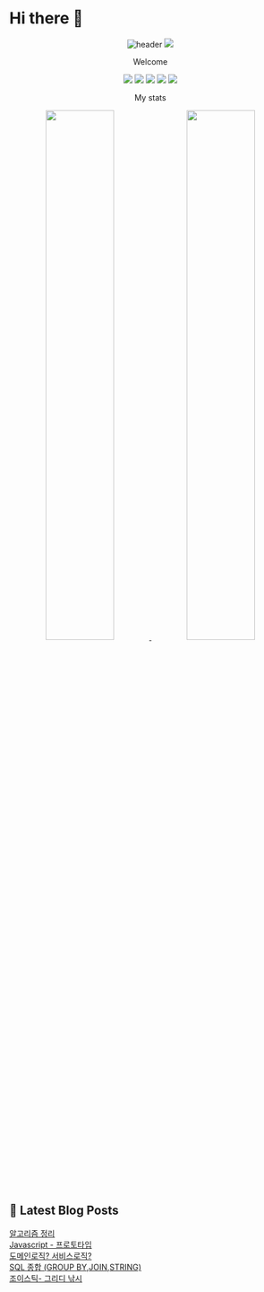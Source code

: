 # Hi there 👋

<div align = 'center'>
  
![header](https://capsule-render.vercel.app/api?type=waving&height=250&text=SuchangLee&fontSize=90)
 <img src="http://mazassumnida.wtf/api/v2/generate_badge?boj=eternalclash97">
  <p>Welcome</p>

<img src="https://img.shields.io/badge/JavaScript-F7DF1E?style=flat-square&logo=JavaScript&logoColor=white"/>
<img src="https://img.shields.io/badge/React-61DAFB?style=flat-square&logo=React&logoColor=white"/>
<img src="https://img.shields.io/badge/Redux-764ABC?style=flat-square&logo=Redux&logoColor=white"/>
  <img src="https://img.shields.io/badge/Java-00A98F?style=flat-square&logo=Java&logoColor=white"/> 
  <img src="https://img.shields.io/badge/Node.js-339933?style=flat-square&logo=Node.js&logoColor=white"/>

  <p>My stats</p>
  
  
<a href="https://github.com/anuraghazra/github-readme-stats">
  <img src="https://github-readme-stats.vercel.app/api?username=eternalclash&show_icons=true&theme=material-palenight&hide_border=true&bg_color=20232a&icon_color=E3E3E3A8&text_color=fff" width=49.2% />
</a>
<a href="https://github.com/denvercoder1/github-readme-streak-stats">
  <img src="http://github-readme-streak-stats.herokuapp.com?user=eternalclash&theme=react&ring=C691E94D&fire=C691E9&sideNums=C691E9&currStreakNum=C691E9&sideLabels=FFFFFF&currStreakLabel=FFFFFF&dates=E3E3E3A8&hide_border=true" width=49.2% />
</a>

  </div>

## 📕 Latest Blog Posts

<a href=https://eternalclash97.tistory.com/103>알고리즘 정리</a></br><a href=https://eternalclash97.tistory.com/102>Javascript - 프로토타입</a></br><a href=https://eternalclash97.tistory.com/101>도메인로직? 서비스로직?</a></br><a href=https://eternalclash97.tistory.com/100>SQL 종합 (GROUP BY,JOIN,STRING)</a></br><a href=https://eternalclash97.tistory.com/98>조이스틱- 그리디 낚시</a></br>